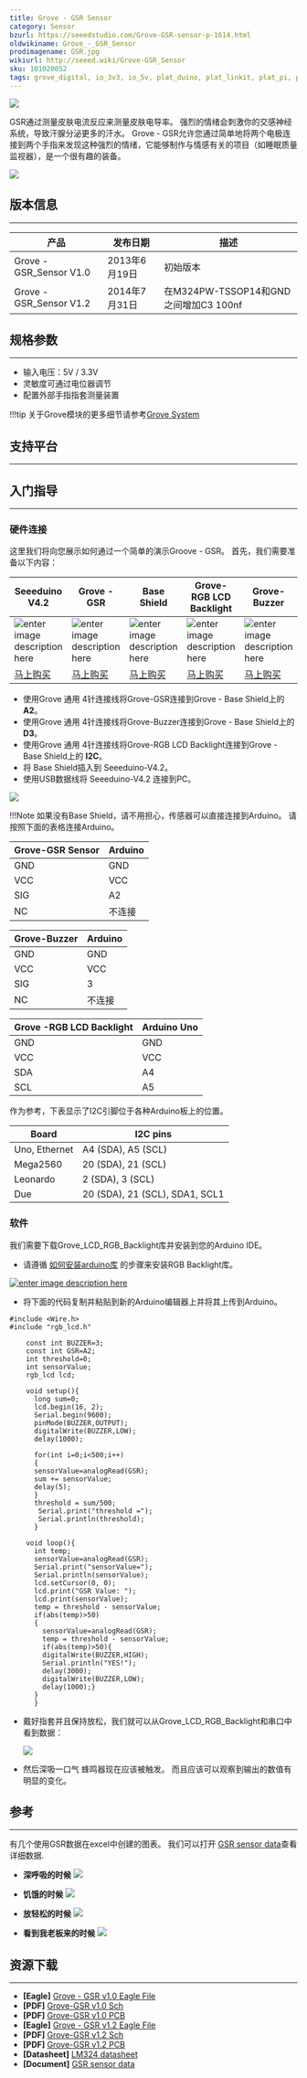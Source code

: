 ```yaml
---
title: Grove - GSR Sensor
category: Sensor
bzurl: https://seeedstudio.com/Grove-GSR-sensor-p-1614.html
oldwikiname: Grove_-_GSR_Sensor
prodimagename: GSR.jpg
wikiurl: http://seeed.wiki/Grove-GSR_Sensor
sku: 101020052
tags: grove_digital, io_3v3, io_5v, plat_duino, plat_linkit, plat_pi, plat_bbg
---
```


![](https://raw.githubusercontent.com/SeeedDocument/Grove-GSR_Sensor/master/img/GSR.jpg)

GSR通过测量皮肤电流反应来测量皮肤电导率。 强烈的情绪会刺激你的交感神经系统，导致汗腺分泌更多的汗水。 Grove - GSR允许您通过简单地将两个电极连接到两个手指来发现这种强烈的情绪，它能够制作与情感有关的项目（如睡眠质量监视器），是一个很有趣的装备。

[![](https://github.com/SeeedDocument/wiki_chinese/raw/master/docs/images/click_to_buy.PNG)](https://item.taobao.com/item.htm?spm=a1z10.3-c.w4002-11172317909.10.3ff19e11uadbTx&id=45507098393)

## 版本信息
----
| 产品               | 发布日期  | 描述                               |
|------------------------|----------------|--------------------------------------------|
| Grove - GSR_Sensor V1.0     | 2013年6月19日      | 初始版本     |
| Grove - GSR_Sensor V1.2  | 2014年7月31日| 在M324PW-TSSOP14和GND之间增加C3 100nf |

## 规格参数
--------------

-   输入电压：5V / 3.3V
-   灵敏度可通过电位器调节
-   配置外部手指指套测量装置

!!!tip
    关于Grove模块的更多细节请参考[Grove System](http://seeed.wiki/Grove_System/)

## 支持平台
-------------------

## 入门指导
-------------

### 硬件连接

这里我们将向您展示如何通过一个简单的演示Groove - GSR。 首先，我们需要准备以下内容：


| Seeeduino V4.2 | Grove - GSR | Base Shield |Grove-RGB LCD Backlight |Grove-Buzzer |
|--------------|----------------------|-----------------|-----------------|-----------------|
|![enter image description here](https://raw.githubusercontent.com/SeeedDocument/Grove_Light_Sensor/master/images/gs_1.jpg)|![enter image description here](https://github.com/SeeedDocument/Grove-GSR_Sensor/raw/master/img/Grove-GSR_s.jpg)|![enter image description here](https://raw.githubusercontent.com/SeeedDocument/Grove_Light_Sensor/master/images/gs_4.jpg)|![enter image description here](https://github.com/SeeedDocument/Grove-GSR_Sensor/raw/master/img/Grove%20-%20LCD%20RGB%20Backlight_s.jpg)|![enter image description here](https://github.com/SeeedDocument/Grove-GSR_Sensor/raw/master/img/Grove-Button_s.jpg)|
|[马上购买](https://item.taobao.com/item.htm?spm=a1z10.3-c.w4002-11172317909.9.3ff19e11rndqnS&id=45721222112)|[马上购买](https://item.taobao.com/item.htm?spm=a1z10.3-c.w4002-11172317909.10.3ff19e11uadbTx&id=45507098393)|[马上购买](https://item.taobao.com/item.htm?spm=a1z10.3-c.w4002-11172317909.10.3ff19e11crrag2&id=520233320144)|[马上购买](https://item.taobao.com/item.htm?spm=a1z09.8149145.0.0.20c2bcb9qprW6D&id=45475311124&_u=e2bmosps4601&qq-pf-to=pcqq.discussion)|[马上购买](https://item.taobao.com/item.htm?spm=a1z10.3-c.w4002-11172317909.9.3ff19e11ZLdkgG&id=520245748676)|

- 使用Grove 通用 4针连接线将Grove-GSR连接到Grove - Base Shield上的 **A2**。
- 使用Grove 通用 4针连接线将Grove-Buzzer连接到Grove - Base Shield上的 **D3**。
- 使用Grove 通用 4针连接线将Grove-RGB LCD Backlight连接到Grove - Base Shield上的 **I2C**。
- 将 Base Shield插入到 Seeeduino-V4.2。
- 使用USB数据线将 Seeeduino-V4.2 连接到PC。

 ![](https://github.com/SeeedDocument/Grove-GSR_Sensor/raw/master/img/GSR_arduino_connection.jpg)

!!!Note
    如果没有Base Shield，请不用担心，传感器可以直接连接到Arduino。 请按照下面的表格连接Arduino。



| Grove-GSR Sensor | Arduino       |
|------------------|---------------|
| GND              | GND           |
| VCC              | VCC           |
| SIG              | A2            |
| NC               | 不连接 |


| Grove-Buzzer | Arduino       |
|--------------|---------------|
| GND          | GND           |
| VCC          | VCC           |
| SIG          | 3             |
| NC           |不连接 |

| Grove -RGB LCD Backlight | Arduino Uno |
|---------------------------|---------|
| GND                       | GND     |
| VCC                       | VCC     |
| SDA                       | A4      |
| SCL                       | A5      |

作为参考，下表显示了I2C引脚位于各种Arduino板上的位置。

| Board         | I2C  pins                      |
|---------------|--------------------------------|
| Uno, Ethernet | A4 (SDA), A5 (SCL)             |
| Mega2560      | 20 (SDA), 21 (SCL)             |
| Leonardo      | 2 (SDA), 3 (SCL)               |
| Due           | 20 (SDA), 21 (SCL), SDA1, SCL1 |


### 软件

我们需要下载Grove_LCD_RGB_Backlight库并安装到您的Arduino IDE。

- 请遵循 [如何安装arduino库](http://seeed.wiki/How_to_install_Arduino_Library/) 的步骤来安装RGB Backlight库。

[![enter image description here](https://raw.githubusercontent.com/SeeedDocument/Grove_LCD_RGB_Backlight/master/images/library.png)](https://github.com/Seeed-Studio/Grove_LCD_RGB_Backlight/archive/master.zip)

- 将下面的代码复制并粘贴到新的Arduino编辑器上并将其上传到Arduino。

```
#include <Wire.h>
#include "rgb_lcd.h"

    const int BUZZER=3;
    const int GSR=A2;
    int threshold=0;
    int sensorValue;
    rgb_lcd lcd;

    void setup(){
      long sum=0;
      lcd.begin(16, 2);
      Serial.begin(9600);
      pinMode(BUZZER,OUTPUT);
      digitalWrite(BUZZER,LOW);
      delay(1000);

      for(int i=0;i<500;i++)
      {
      sensorValue=analogRead(GSR);
      sum += sensorValue;
      delay(5);
      }
      threshold = sum/500;
       Serial.print("threshold =");
       Serial.println(threshold);
      }

    void loop(){
      int temp;
      sensorValue=analogRead(GSR);
      Serial.print("sensorValue=");
      Serial.println(sensorValue);
      lcd.setCursor(0, 0);
      lcd.print("GSR Value: ");
      lcd.print(sensorValue);
      temp = threshold - sensorValue;
      if(abs(temp)>50)
      {
        sensorValue=analogRead(GSR);
        temp = threshold - sensorValue;
        if(abs(temp)>50){
        digitalWrite(BUZZER,HIGH);
        Serial.println("YES!");
        delay(3000);
        digitalWrite(BUZZER,LOW);
        delay(1000);}
      }
      }

```

- 戴好指套并且保持放松，我们就可以从Grove_LCD_RGB_Backlight和串口中看到数据：

  ![](https://raw.githubusercontent.com/SeeedDocument/Grove-GSR_Sensor/master/img/GSR_Result_Data.jpg)


- 然后深吸一口气 蜂鸣器现在应该被触发。 而且应该可以观察到输出的数值有明显的变化。


## 参考
---------

有几个使用GSR数据在excel中创建的图表。 我们可以打开 [GSR sensor data](https://raw.githubusercontent.com/SeeedDocument/Grove-GSR_Sensor/master/res/GSR_sensor_data.xls)查看详细数据.

- **深呼吸的时候**
![](https://raw.githubusercontent.com/SeeedDocument/Grove-GSR_Sensor/master/img/Reference_graphs1.png)

- **饥饿的时候**
![](https://raw.githubusercontent.com/SeeedDocument/Grove-GSR_Sensor/master/img/Reference_graphs3.png)

- **放轻松的时候**
![](https://raw.githubusercontent.com/SeeedDocument/Grove-GSR_Sensor/master/img/Reference_graphs2.png)

- **看到我老板来的时候**
![](https://raw.githubusercontent.com/SeeedDocument/Grove-GSR_Sensor/master/img/Reference_graphs4.png)

## 资源下载
---------

- **[Eagle]** [Grove - GSR v1.0 Eagle File](https://github.com/SeeedDocument/Grove-GSR_Sensor/raw/master/res/Grove-GSR_Eagle_File_V1.0.zip)
- **[PDF]** [Grove-GSR v1.0 Sch](https://github.com/SeeedDocument/Grove-GSR_Sensor/raw/master/res/Grove%20-%20GSR%20v1.0%20SCH.pdf)
- **[PDF]** [Grove-GSR v1.0 PCB](https://github.com/SeeedDocument/Grove-GSR_Sensor/raw/master/res/Grove%20-%20GSR%20v1.0%20PCB.pdf)
- **[Eagle]** [Grove - GSR v1.2 Eagle File](https://github.com/SeeedDocument/Grove-GSR_Sensor/raw/master/res/Grove-GSR_Eagle_File_V1.2.zip)
- **[PDF]** [Grove-GSR v1.2 Sch](https://github.com/SeeedDocument/Grove-GSR_Sensor/raw/master/res/Grove%20-%20GSR_v1.2_SCH.pdf)
- **[PDF]** [Grove-GSR v1.2 PCB](https://github.com/SeeedDocument/Grove-GSR_Sensor/raw/master/res/Grove%20-%20GSR_v1.2_PCB.pdf)
- **[Datasheet]** [LM324 datasheet](https://raw.githubusercontent.com/SeeedDocument/Grove-GSR_Sensor/master/res/Lm324.pdf)
- **[Document]** [GSR sensor data](https://raw.githubusercontent.com/SeeedDocument/Grove-GSR_Sensor/master/res/GSR_sensor_data.xls "File:GSR sensor data.xls")


<!-- This Markdown file was created from http://www.seeedstudio.com/wiki/Grove_-_GSR_Sensor -->
